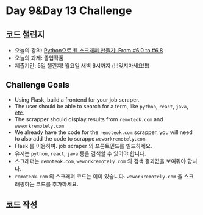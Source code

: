 # Day 9&Day 13 Challenge



## 코드 챌린지

- 오늘의 강의: [Python으로 웹 스크래퍼 만들기: From #6.0 to #6.8](https://nomadcoders.co/python-for-beginners/lectures/3809)
- 오늘의 과제: 졸업작품
- 제출기간: 5일 챌린지! 월요일 새벽 6시까지 (!!!잊지마세요!!!)



## Challenge Goals

- Using Flask, build a frontend for your job scraper.
- The user should be able to search for a term, like `python`, `react`, `java`, etc.
- The scrapper should display results from `remoteok.com` and `weworkremotely.com`
- We already have the code for the `remoteok.com` scrapper, you will need to also add the code to scrappe `weworkremotely.com`.
- Flask 를 이용하여. job scraper 의 프론트엔드를 빌드하세요.
- 유저는 `python`, `react`, `java` 등을 검색할 수 있어야 합니다.
- 스크래퍼는 `remoteok.com`, `weworkremotely.com` 의 검색 결과값을 보여줘야 합니다.
- `remoteok.com` 의 스크래퍼 코드는 이미 있습니다. `weworkremotely.com` 을 스크래핑하는 코드를 추가하세요.



## 코드 작성

